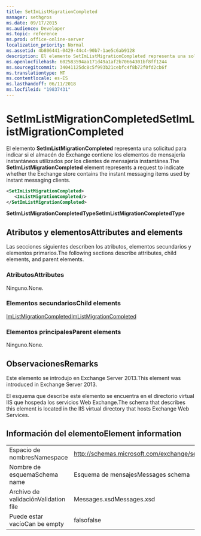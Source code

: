 ```yaml
---
title: SetImListMigrationCompleted
manager: sethgros
ms.date: 09/17/2015
ms.audience: Developer
ms.topic: reference
ms.prod: office-online-server
localization_priority: Normal
ms.assetid: 4b806441-0429-44c4-90b7-1ae5c6ab9128
description: El elemento SetImListMigrationCompleted representa una solicitud para indicar si el almacén de Exchange contiene los elementos de mensajería instantáneos utilizados por los clientes de mensajería instantánea.
ms.openlocfilehash: 602583594aa171d49a1af2b70664301bf8ff1244
ms.sourcegitcommit: 34041125dc8c5f993b21cebfc4f8b72f0fd2cb6f
ms.translationtype: MT
ms.contentlocale: es-ES
ms.lasthandoff: 06/11/2018
ms.locfileid: "19837431"
---
```

# <a name="setimlistmigrationcompleted"></a><span data-ttu-id="5303e-103">SetImListMigrationCompleted</span><span class="sxs-lookup"><span data-stu-id="5303e-103">SetImListMigrationCompleted</span></span>

<span data-ttu-id="5303e-104">El elemento **SetImListMigrationCompleted** representa una solicitud para indicar si el almacén de Exchange contiene los elementos de mensajería instantáneos utilizados por los clientes de mensajería instantánea.</span><span class="sxs-lookup"><span data-stu-id="5303e-104">The **SetImListMigrationCompleted** element represents a request to indicate whether the Exchange store contains the instant messaging items used by instant messaging clients.</span></span> 
  
```XML
<SetImListMigrationCompleted>
   <ImListMigrationCompleted/>
</SetImListMigrationCompleted>
```

 <span data-ttu-id="5303e-105">**SetImListMigrationCompletedType**</span><span class="sxs-lookup"><span data-stu-id="5303e-105">**SetImListMigrationCompletedType**</span></span>
## <a name="attributes-and-elements"></a><span data-ttu-id="5303e-106">Atributos y elementos</span><span class="sxs-lookup"><span data-stu-id="5303e-106">Attributes and elements</span></span>

<span data-ttu-id="5303e-107">Las secciones siguientes describen los atributos, elementos secundarios y elementos primarios.</span><span class="sxs-lookup"><span data-stu-id="5303e-107">The following sections describe attributes, child elements, and parent elements.</span></span>
  
### <a name="attributes"></a><span data-ttu-id="5303e-108">Atributos</span><span class="sxs-lookup"><span data-stu-id="5303e-108">Attributes</span></span>

<span data-ttu-id="5303e-109">Ninguno.</span><span class="sxs-lookup"><span data-stu-id="5303e-109">None.</span></span>
  
### <a name="child-elements"></a><span data-ttu-id="5303e-110">Elementos secundarios</span><span class="sxs-lookup"><span data-stu-id="5303e-110">Child elements</span></span>

[<span data-ttu-id="5303e-111">ImListMigrationCompleted</span><span class="sxs-lookup"><span data-stu-id="5303e-111">ImListMigrationCompleted</span></span>](imlistmigrationcompleted.md)
  
### <a name="parent-elements"></a><span data-ttu-id="5303e-112">Elementos principales</span><span class="sxs-lookup"><span data-stu-id="5303e-112">Parent elements</span></span>

<span data-ttu-id="5303e-113">Ninguno.</span><span class="sxs-lookup"><span data-stu-id="5303e-113">None.</span></span>
  
## <a name="remarks"></a><span data-ttu-id="5303e-114">Observaciones</span><span class="sxs-lookup"><span data-stu-id="5303e-114">Remarks</span></span>

<span data-ttu-id="5303e-115">Este elemento se introdujo en Exchange Server 2013.</span><span class="sxs-lookup"><span data-stu-id="5303e-115">This element was introduced in Exchange Server 2013.</span></span>
  
<span data-ttu-id="5303e-116">El esquema que describe este elemento se encuentra en el directorio virtual IIS que hospeda los servicios Web Exchange.</span><span class="sxs-lookup"><span data-stu-id="5303e-116">The schema that describes this element is located in the IIS virtual directory that hosts Exchange Web Services.</span></span>
  
## <a name="element-information"></a><span data-ttu-id="5303e-117">Información del elemento</span><span class="sxs-lookup"><span data-stu-id="5303e-117">Element information</span></span>

|||
|:-----|:-----|
|<span data-ttu-id="5303e-118">Espacio de nombres</span><span class="sxs-lookup"><span data-stu-id="5303e-118">Namespace</span></span>  <br/> |http://schemas.microsoft.com/exchange/services/2006/messages  <br/> |
|<span data-ttu-id="5303e-119">Nombre de esquema</span><span class="sxs-lookup"><span data-stu-id="5303e-119">Schema name</span></span>  <br/> |<span data-ttu-id="5303e-120">Esquema de mensajes</span><span class="sxs-lookup"><span data-stu-id="5303e-120">Messages schema</span></span>  <br/> |
|<span data-ttu-id="5303e-121">Archivo de validación</span><span class="sxs-lookup"><span data-stu-id="5303e-121">Validation file</span></span>  <br/> |<span data-ttu-id="5303e-122">Messages.xsd</span><span class="sxs-lookup"><span data-stu-id="5303e-122">Messages.xsd</span></span>  <br/> |
|<span data-ttu-id="5303e-123">Puede estar vacío</span><span class="sxs-lookup"><span data-stu-id="5303e-123">Can be empty</span></span>  <br/> |<span data-ttu-id="5303e-124">falso</span><span class="sxs-lookup"><span data-stu-id="5303e-124">false</span></span>  <br/> |
   

